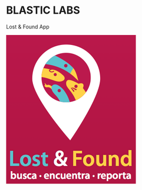 BLASTIC LABS
============

Lost &amp; Found App


![alt tag](https://raw.githubusercontent.com/kodamirmo/LostAndFound/master/ProjectDescription/lostandfound.png)
